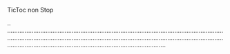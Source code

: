 TicToc non Stop

..
...................................................................................................................................................................................................................................................................................................................................................